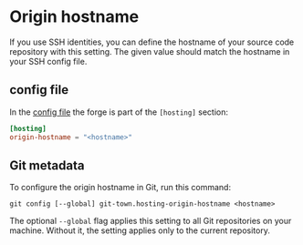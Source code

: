 # Origin hostname

If you use SSH identities, you can define the hostname of your source code
repository with this setting. The given value should match the hostname in your
SSH config file.

## config file

In the [config file](../configuration-file.md) the forge is part of the
`[hosting]` section:

```toml
[hosting]
origin-hostname = "<hostname>"
```

## Git metadata

To configure the origin hostname in Git, run this command:

```wrap
git config [--global] git-town.hosting-origin-hostname <hostname>
```

The optional `--global` flag applies this setting to all Git repositories on
your machine. Without it, the setting applies only to the current repository.
